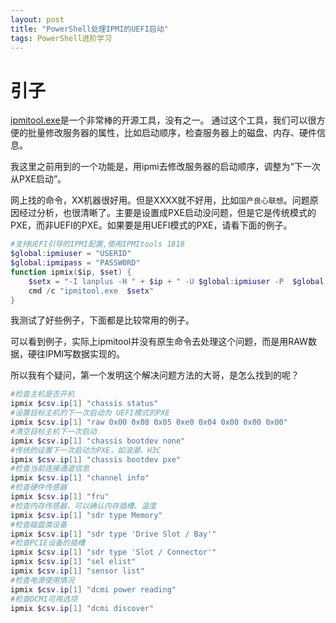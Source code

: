 ```yaml
---
layout: post
title: "PowerShell处理IPMI的UEFI启动"
tags: PowerShell进阶学习
---
```

# 引子
[ipmitool.exe](https://github.com/ipmitool/ipmitool)是一个非常棒的开源工具，没有之一。
通过这个工具，我们可以很方便的批量修改服务器的属性，比如启动顺序，检查服务器上的磁盘、内存、硬件信息。

我这里之前用到的一个功能是，用ipmi去修改服务器的启动顺序，调整为“下一次从PXE启动”。

网上找的命令，XX机器很好用。但是XXXX就不好用，比如`国产良心联想`。问题原因经过分析，也很清晰了。主要是设置成PXE启动没问题，但是它是传统模式的PXE，而非UEFI的PXE。如果要是用UEFI模式的PXE，请看下面的例子。

```powershell
#支持UEFI引导的IPMI配置,使用IPMItools 1818
$global:ipmiuser = "USERID" 
$global:ipmipass = "PASSW0RD"
function ipmix($ip, $set) {
    $setx = "-I lanplus -H " + $ip + " -U $global:ipmiuser -P  $global:ipmipass " + $set  
    cmd /c "ipmitool.exe  $setx"
}
```
我测试了好些例子，下面都是比较常用的例子。

可以看到例子，实际上ipmitool并没有原生命令去处理这个问题，而是用RAW数据，硬往IPMI写数据实现的。

所以我有个疑问，第一个发明这个解决问题方法的大哥，是怎么找到的呢？
```powershell
#检查主机是否开机
ipmix $csv.ip[1] "chassis status"
#设置目标主机的下一次启动为 UEFI模式的PXE
ipmix $csv.ip[1] "raw 0x00 0x08 0x05 0xe0 0x04 0x00 0x00 0x00"
#清空目标主机下一次启动
ipmix $csv.ip[1] "chassis bootdev none"
#传统的设置下一次启动为PXE，如浪潮、H3C
ipmix $csv.ip[1] "chassis bootdev pxe"
#检查当前连接通道信息
ipmix $csv.ip[1] "channel info"
#检查硬件传感器
ipmix $csv.ip[1] "fru"
#检查内存传感器，可以确认内存插槽、温度
ipmix $csv.ip[1] "sdr type Memory"
#检查磁盘类设备
ipmix $csv.ip[1] "sdr type 'Drive Slot / Bay'"
#检查PCIE设备的插槽
ipmix $csv.ip[1] "sdr type 'Slot / Connector'"
ipmix $csv.ip[1] "sel elist"
ipmix $csv.ip[1] "sensor list" 
#检查电源使用情况
ipmix $csv.ip[1] "dcmi power reading"
#检查DCMI可用选项
ipmix $csv.ip[1] "dcmi discover"


```
